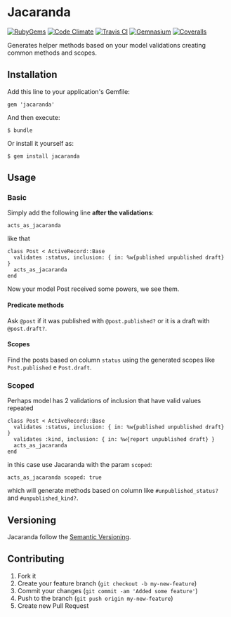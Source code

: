 # Jacaranda
[![RubyGems][gem_version_badge]][ruby_gems]
[![Code Climate][code_climate_badge]][code_climate]
[![Travis CI][travis_ci_badge]][travis_ci]
[![Gemnasium][gemnasium_badge]][gemnasium]
[![Coveralls][coveralls_badge]][coveralls]

Generates helper methods based on your model validations creating common methods and scopes.

## Installation

Add this line to your application's Gemfile:

    gem 'jacaranda'

And then execute:

    $ bundle

Or install it yourself as:

    $ gem install jacaranda

## Usage

### Basic

Simply add the following line **after the validations**:

    acts_as_jacaranda

like that

    class Post < ActiveRecord::Base
      validates :status, inclusion: { in: %w{published unpublished draft} }
      acts_as_jacaranda
    end

Now your model Post received some powers, we see them.

#### Predicate methods

Ask `@post` if it was published with `@post.published?` or it is a draft with `@post.draft?`.

#### Scopes

Find the posts based on column `status` using the generated scopes like `Post.published` e `Post.draft`.

### Scoped

Perhaps model has 2 validations of inclusion that have valid values repeated

    class Post < ActiveRecord::Base
      validates :status, inclusion: { in: %w{published unpublished draft} }
      validates :kind, inclusion: { in: %w{report unpublished draft} }
      acts_as_jacaranda
    end

in this case use Jacaranda with the param `scoped`:

    acts_as_jacaranda scoped: true

which will generate methods based on column like `#unpublished_status?` and `#unpublished_kind?`.

## Versioning

Jacaranda follow the [Semantic Versioning](http://semver.org/).

## Contributing

1. Fork it
2. Create your feature branch (`git checkout -b my-new-feature`)
3. Commit your changes (`git commit -am 'Added some feature'`)
4. Push to the branch (`git push origin my-new-feature`)
5. Create new Pull Request

[gem_version_badge]: https://badge.fury.io/rb/jacaranda.png
[ruby_gems]: http://rubygems.org/gems/jacaranda
[code_climate]: https://codeclimate.com/github/maurogeorge/jacaranda
[code_climate_badge]: https://codeclimate.com/github/maurogeorge/jacaranda.png
[travis_ci]: http://travis-ci.org/maurogeorge/jacaranda
[travis_ci_badge]: https://secure.travis-ci.org/maurogeorge/jacaranda.png
[gemnasium]: https://gemnasium.com/maurogeorge/jacaranda
[gemnasium_badge]: https://gemnasium.com/maurogeorge/jacaranda.png
[coveralls]: https://coveralls.io/r/maurogeorge/jacaranda
[coveralls_badge]: https://coveralls.io/repos/maurogeorge/jacaranda/badge.png?branch=master
